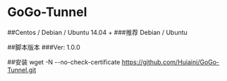 # GoGo-Tunnel
##Centos / Debian / Ubuntu 14.04 +
###推荐 Debian / Ubuntu

##脚本版本
###Ver: 1.0.0

##安装
    wget -N --no-check-certificate https://github.com/Huiaini/GoGo-Tunnel.git
